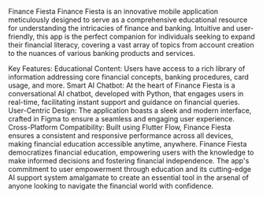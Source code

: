 Finance Fiesta
Finance Fiesta is an innovative mobile application meticulously designed to serve as a comprehensive educational resource for understanding the intricacies of finance and banking. Intuitive and user-friendly, this app is the perfect companion for individuals seeking to expand their financial literacy, covering a vast array of topics from account creation to the nuances of various banking products and services.

Key Features:
Educational Content: Users have access to a rich library of information addressing core financial concepts, banking procedures, card usage, and more.
Smart AI Chatbot: At the heart of Finance Fiesta is a conversational AI chatbot, developed with Python, that engages users in real-time, facilitating instant support and guidance on financial queries.
User-Centric Design: The application boasts a sleek and modern interface, crafted in Figma to ensure a seamless and engaging user experience.
Cross-Platform Compatibility: Built using Flutter Flow, Finance Fiesta ensures a consistent and responsive performance across all devices, making financial education accessible anytime, anywhere.
Finance Fiesta democratizes financial education, empowering users with the knowledge to make informed decisions and fostering financial independence. The app's commitment to user empowerment through education and its cutting-edge AI support system amalgamate to create an essential tool in the arsenal of anyone looking to navigate the financial world with confidence.
